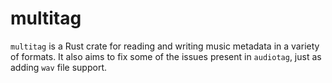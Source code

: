# multitag

`multitag` is a Rust crate for reading and writing music metadata in a variety of formats. It also aims to fix some of the issues present in `audiotag`, just as adding `wav` file support. 
